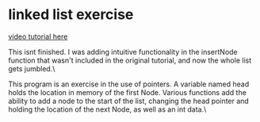 # linked list exercise

[video tutorial here](https://www.youtube.com/watch?v=dti0F7w3yOQ)

This isnt finished. I was adding intuitive functionality in the insertNode function
that wasn't included in the original tutorial, and now the whole list gets jumbled.\

This program is an exercise in the use of pointers. A variable named head holds
the location in memory of the first Node. Various functions add the ability to
add a node to the start of the list, changing the head pointer and holding the
location of the next Node, as well as an int data.\

